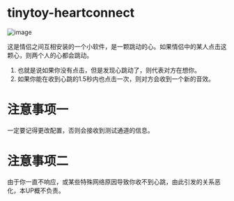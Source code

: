 # tinytoy-heartconnect

![image](https://github.com/ezshine/tinytoy-heartconnect/blob/main/icon.png)

这是情侣之间互相安装的一个小软件，是一颗跳动的心。如果情侣中的某人点击这颗心，则两个人的心都会跳动。

1. 也就是说如果你没有点击，但是发现心跳动了，则代表对方在想你。
2. 如果你能在收到心跳的1.5秒内也点击一次，则对方会收到一个新的音效。

# 注意事项一

一定要记得更改配置，否则会接收到测试通道的信息。

# 注意事项二

由于你一直不响应，或某些特殊网络原因导致你收不到心跳，由此引发的关系恶化，本UP概不负责。